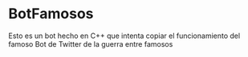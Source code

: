 # BotFamosos
Esto es un bot hecho en C++ que intenta copiar el funcionamiento del famoso Bot de Twitter de la guerra entre famosos
